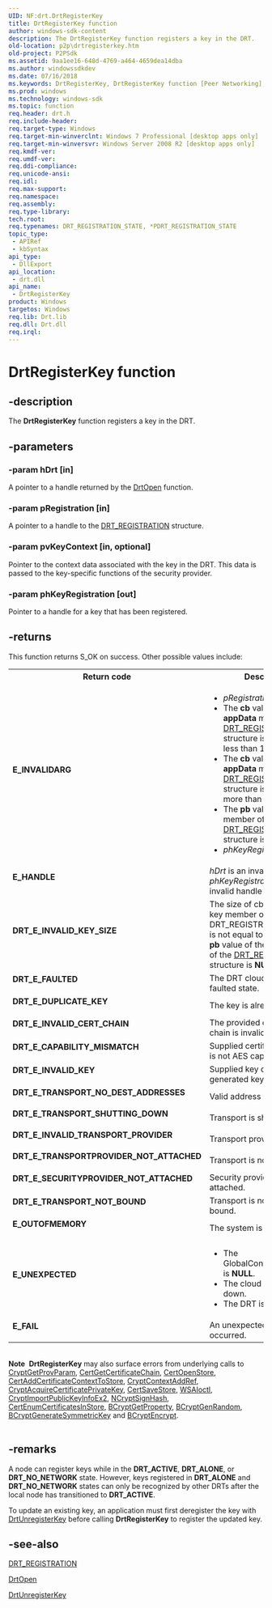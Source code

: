 ```yaml
---
UID: NF:drt.DrtRegisterKey
title: DrtRegisterKey function
author: windows-sdk-content
description: The DrtRegisterKey function registers a key in the DRT.
old-location: p2p\drtregisterkey.htm
old-project: P2PSdk
ms.assetid: 9aa1ee16-648d-4769-a464-4659dea14dba
ms.author: windowssdkdev
ms.date: 07/16/2018
ms.keywords: DrtRegisterKey, DrtRegisterKey function [Peer Networking], drt/DrtRegisterKey, p2p.drtregisterkey
ms.prod: windows
ms.technology: windows-sdk
ms.topic: function
req.header: drt.h
req.include-header: 
req.target-type: Windows
req.target-min-winverclnt: Windows 7 Professional [desktop apps only]
req.target-min-winversvr: Windows Server 2008 R2 [desktop apps only]
req.kmdf-ver: 
req.umdf-ver: 
req.ddi-compliance: 
req.unicode-ansi: 
req.idl: 
req.max-support: 
req.namespace: 
req.assembly: 
req.type-library: 
tech.root: 
req.typenames: DRT_REGISTRATION_STATE, *PDRT_REGISTRATION_STATE
topic_type:
 - APIRef
 - kbSyntax
api_type:
 - DllExport
api_location:
 - drt.dll
api_name:
 - DrtRegisterKey
product: Windows
targetos: Windows
req.lib: Drt.lib
req.dll: Drt.dll
req.irql: 
---
```


# DrtRegisterKey function


## -description


The <b>DrtRegisterKey</b> function registers a key in the DRT. 


## -parameters




### -param hDrt [in]

A pointer to a handle returned by the <a href="https://msdn.microsoft.com/67320767-f622-478a-a886-bbea1650ac1a">DrtOpen</a> function.


### -param pRegistration [in]

A pointer to a handle to the <a href="https://msdn.microsoft.com/1b5fea2c-c1df-4639-8f62-e62d8a09b1f5">DRT_REGISTRATION</a> structure.


### -param pvKeyContext [in, optional]

Pointer to the context data associated with the key in the DRT. This data is passed to the key-specific functions of the security provider.


### -param phKeyRegistration [out]

Pointer to a handle for a key that has been registered.


## -returns



This function returns S_OK on success. Other possible values include:

<table>
<tr>
<th>Return code</th>
<th>Description</th>
</tr>
<tr>
<td width="40%">
<dl>
<dt><b>E_INVALIDARG</b></dt>
</dl>
</td>
<td width="60%">
<ul>
<li><i>pRegistration</i> is <b>NULL</b></li>
<li>The <b>cb</b> value  of the <b>appData</b> member of the <a href="https://msdn.microsoft.com/1b5fea2c-c1df-4639-8f62-e62d8a09b1f5">DRT_REGISTRATION</a> structure is too large (ie. less than 1).</li>
<li>The <b>cb</b> value  of the <b>appData</b> member of the    <a href="https://msdn.microsoft.com/1b5fea2c-c1df-4639-8f62-e62d8a09b1f5">DRT_REGISTRATION</a> structure is too large (ie. more than 5120).</li>
<li>The <b>pb</b> value  of the <b>key</b> member   of the <a href="https://msdn.microsoft.com/1b5fea2c-c1df-4639-8f62-e62d8a09b1f5">DRT_REGISTRATION</a> structure is <b>NULL</b>.</li>
<li><i>phKeyRegistration</i> is <b>NULL</b></li>
</ul>
</td>
</tr>
<tr>
<td width="40%">
<dl>
<dt><b>E_HANDLE</b></dt>
</dl>
</td>
<td width="60%">
<i>hDrt</i> is an invalid handle or <i>phKeyRegistration</i> is an invalid handle

</td>
</tr>
<tr>
<td width="40%">
<dl>
<dt><b>DRT_E_INVALID_KEY_SIZE</b></dt>
</dl>
</td>
<td width="60%">
The size of cb value of the  key member of the DRT_REGISTRATION structure  is not equal to 256 bits or the <b>pb</b> value  of the <b>key</b> member   of the <a href="https://msdn.microsoft.com/1b5fea2c-c1df-4639-8f62-e62d8a09b1f5">DRT_REGISTRATION</a> structure is <b>NULL</b>..

</td>
</tr>
<tr>
<td width="40%">
<dl>
<dt><b>DRT_E_FAULTED</b></dt>
</dl>
</td>
<td width="60%">
The DRT cloud is in the faulted state.

</td>
</tr>
<tr>
<td width="40%">
<dl>
<dt><b>DRT_E_DUPLICATE_KEY</b></dt>
</dl>
</td>
<td width="60%">
The key is already registered.

</td>
</tr>
<tr>
<td width="40%">
<dl>
<dt><b>DRT_E_INVALID_CERT_CHAIN</b></dt>
</dl>
</td>
<td width="60%">
The provided certification chain is invalid.

</td>
</tr>
<tr>
<td width="40%">
<dl>
<dt><b>DRT_E_CAPABILITY_MISMATCH</b></dt>
</dl>
</td>
<td width="60%">
Supplied certificate provider is not AES capable.

</td>
</tr>
<tr>
<td width="40%">
<dl>
<dt><b>DRT_E_INVALID_KEY</b></dt>
</dl>
</td>
<td width="60%">
Supplied key does not match generated key.

</td>
</tr>
<tr>
<td width="40%">
<dl>
<dt><b>DRT_E_TRANSPORT_NO_DEST_ADDRESSES</b></dt>
</dl>
</td>
<td width="60%">
Valid address not found.

</td>
</tr>
<tr>
<td width="40%">
<dl>
<dt><b>DRT_E_TRANSPORT_SHUTTING_DOWN</b></dt>
</dl>
</td>
<td width="60%">
Transport is shutting down.

</td>
</tr>
<tr>
<td width="40%">
<dl>
<dt><b>DRT_E_INVALID_TRANSPORT_PROVIDER</b></dt>
</dl>
</td>
<td width="60%">
Transport provider is <b>NULL</b>.

</td>
</tr>
<tr>
<td width="40%">
<dl>
<dt><b>DRT_E_TRANSPORTPROVIDER_NOT_ATTACHED</b></dt>
</dl>
</td>
<td width="60%">
Transport is not attached.

</td>
</tr>
<tr>
<td width="40%">
<dl>
<dt><b>DRT_E_SECURITYPROVIDER_NOT_ATTACHED</b></dt>
</dl>
</td>
<td width="60%">
Security provider is not attached.

</td>
</tr>
<tr>
<td width="40%">
<dl>
<dt><b>DRT_E_TRANSPORT_NOT_BOUND</b></dt>
</dl>
</td>
<td width="60%">
Transport is not currently bound.

</td>
</tr>
<tr>
<td width="40%">
<dl>
<dt><b>E_OUTOFMEMORY</b></dt>
</dl>
</td>
<td width="60%">
The system is out of memory.

</td>
</tr>
<tr>
<td width="40%">
<dl>
<dt><b>E_UNEXPECTED</b></dt>
</dl>
</td>
<td width="60%">
<ul>
<li>The GlobalControl.HandleTable is <b>NULL</b>.</li>
<li>The cloud is shutting down.</li>
<li>The DRT is shutting down.</li>
</ul>
</td>
</tr>
<tr>
<td width="40%">
<dl>
<dt><b>E_FAIL</b></dt>
</dl>
</td>
<td width="60%">
An unexpected fatal error has occurred.

</td>
</tr>
</table>
 

<div class="alert"><b>Note</b>  <b>DrtRegisterKey</b> may also surface errors from underlying calls to <a href="https://msdn.microsoft.com/c0b7c1c8-aa42-4d40-a7f7-99c0821c8977">CryptGetProvParam</a>, <a href="https://msdn.microsoft.com/8c93036c-0b93-40d4-b0e3-ba1f2fc72db1">CertGetCertificateChain</a>, <a href="https://msdn.microsoft.com/4edccbfe-c0a8-442b-b6b7-51ef598e7c90">CertOpenStore</a>, <a href="https://msdn.microsoft.com/5e4d8cae-1096-491f-9a04-92b7e9c020bb">CertAddCertificateContextToStore</a>, <a href="https://msdn.microsoft.com/074666a7-369c-43bc-97d9-3bcc9703976b">CryptContextAddRef</a>, <a href="https://msdn.microsoft.com/53c9aec9-701d-4c21-9814-d344a8dde0c1">CryptAcquireCertificatePrivateKey</a>, <a href="https://msdn.microsoft.com/5cc818d7-b079-4962-aabc-fc512d4e92ac">CertSaveStore</a>, <a href="https://msdn.microsoft.com/038aeca6-d7b7-4f74-ac69-4536c2e5118b">WSAIoctl</a>, <a href="https://msdn.microsoft.com/c73f2499-75e9-4146-ae4c-0e949206ea37">CryptImportPublicKeyInfoEx2</a>, <a href="https://msdn.microsoft.com/7404e37a-d7c6-49ed-b951-6081dd2b921a">NCryptSignHash</a>, <a href="https://msdn.microsoft.com/c5ab5b4c-dc0c-416b-aa9e-b939398cfa6d">CertEnumCertificatesInStore</a>, <a href="https://msdn.microsoft.com/5c62ca3a-843e-41a7-9340-41785fbb15f4">BCryptGetProperty</a>, <a href="https://msdn.microsoft.com/7c6cee3a-f2c5-46f3-8cfe-984316f323d9">BCryptGenRandom</a>, <a href="https://msdn.microsoft.com/c55d714f-f47e-4ddf-97b9-985c0441bb2d">BCryptGenerateSymmetricKey</a> and <a href="https://msdn.microsoft.com/69fe4530-4b7c-40db-a85c-f9dc458735e7">BCryptEncrypt</a>.</div>
<div> </div>



## -remarks



 A node can register keys while in the <b>DRT_ACTIVE</b>, <b>DRT_ALONE</b>, or <b>DRT_NO_NETWORK</b> state.   However, keys registered in <b>DRT_ALONE</b> and <b>DRT_NO_NETWORK</b> states can only be recognized by other DRTs after the local node has transitioned to <b>DRT_ACTIVE</b>.

 To update an existing key, an application must first deregister the key with <a href="https://msdn.microsoft.com/cf8f877b-44a8-4153-bf02-0b0061bc53d2">DrtUnregisterKey</a> before calling <b>DrtRegisterKey</b> to register the updated key.




## -see-also




<a href="https://msdn.microsoft.com/1b5fea2c-c1df-4639-8f62-e62d8a09b1f5">DRT_REGISTRATION</a>



<a href="https://msdn.microsoft.com/67320767-f622-478a-a886-bbea1650ac1a">DrtOpen</a>



<a href="https://msdn.microsoft.com/cf8f877b-44a8-4153-bf02-0b0061bc53d2">DrtUnregisterKey</a>
 

 

